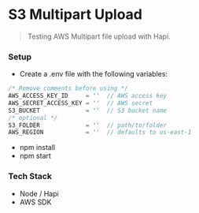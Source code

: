 # S3 Multipart Upload #

> Testing AWS Multipart file upload with Hapi.

### Setup ###
* Create a .env file with the following variables:
```javascript
/* Remove comments before using */
AWS_ACCESS_KEY_ID     = ''  // AWS access key
AWS_SECRET_ACCESS_KEY = ''  // AWS secret
S3_BUCKET             = ''  // S3 bucket name
/* optional */
S3_FOLDER             = ''  // path/to/folder
AWS_REGION            = ''  // defaults to us-east-1
```
* npm install
* npm start

### Tech Stack ###
* Node / Hapi
* AWS SDK
